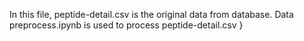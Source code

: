 In this file, peptide-detail.csv is the original data from database. Data preprocess.ipynb is used to process peptide-detail.csv
}
